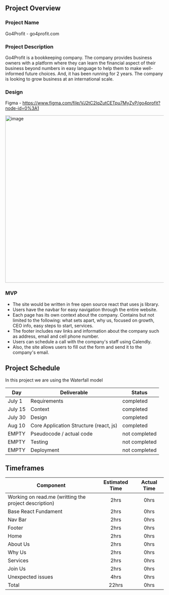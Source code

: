 ## Project Overview

### Project Name

Go4Profit - go4profit.com

### Project Description

Go4Profit is a bookkeeping company. The company provides business owners with a platform where they can learn the financial aspect of their business beyond numbers in easy language to help them to make well-informed future choices. And, it has been running for 2 years. The company is looking to grow business at an international scale.
 
### Design
Figma - https://www.figma.com/file/VJ2tC2IqZutCETpu7MyZyP/go4profit?node-id=0%3A1

<img width="532" alt="image" src="https://user-images.githubusercontent.com/62974285/184010463-607a7955-ebc9-4c08-b31d-2822a2f00fdb.png">

### MVP 

- The site would be written in free open source react that uses js library.  
- Users have the navbar for easy navigation through the entire website.
- Each page has its own context about the company. Contains but not limited to the following: what sets apart, why us, focused on growth, CEO info, easy steps to start, services.
- The footer includes nav links and information about the company such as address, email and cell phone number.
- Users can schedule a call with the company's staff using Calendly.
- Also, the site allows users to fill out the form and send it to the company's email. 

## Project Schedule

In this project we are using the Waterfall model

|  Day | Deliverable | Status
|---|---| ---|
|July 1| Requirements | completed
|July 15| Context | completed
|July 30| Design | completed
|Aug 10| Core Application Structure (react, js) | completed
|EMPTY| Pseudocode / actual code | not completed
|EMPTY| Testing | not completed
|EMPTY| Deployment | not completed

## Timeframes

| Component | Estimated Time | Actual Time |
| --- | :---: | :---: |
|Working on read.me (writting the project description) | 2hrs | 0hrs |
|Base React Fundament | 2hrs | 0hrs |
|Nav Bar | 2hrs | 0hrs |
|Footer | 2hrs | 0hrs |
|Home | 2hrs | 0hrs |
|About Us | 2hrs | 0hrs |
|Why Us | 2hrs | 0hrs |
|Services | 2hrs | 0hrs |
|Join Us | 2hrs | 0hrs |
|Unexpected issues | 4hrs | 0hrs |
|Total | 22hrs | 0hrs |
